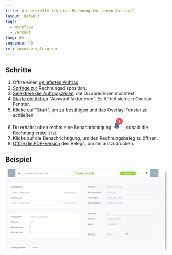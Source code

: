 ```yaml
---
title: Wie erstelle ich eine Rechnung für einen Auftrag?
layout: default
tags:
  - Workflow
  - Verkauf
lang: de
sequence: 40
ref: invoice_salesorder
---
```


## Schritte
1. Öffne einen [gelieferten Auftrag](Zu_Auftrag_Lieferschein_erstellen).
1. [Springe zur](SpringezuBelegen) Rechnungsdisposition.
1. [Selektiere die Auftragszeilen](AuswahlBelege), die Du abrechnen möchtest.
1. [Starte die Aktion](AktionStarten) "Auswahl fakturieren". Es öffnet sich ein Overlay-Fenster.
1. Klicke auf "Start", um zu bestätigen und das Overlay-Fenster zu schließen.
1. Du erhältst oben rechts eine Benachrichtigung ![](assets/NotificationBell_WebUI.png), sobald die Rechnung erstellt ist.
1. Klicke auf die Benachrichtigung, um den Rechnungsbeleg zu öffnen.
1. [Öffne die PDF-Version](PDFVorschau) des Belegs, um ihn auszudrucken.<br>

## Beispiel
![](assets/auftragzurechnung.gif)
